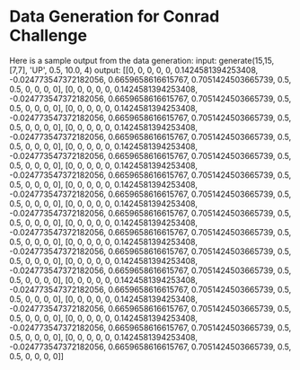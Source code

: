 # Data Generation for Conrad Challenge

Here is a sample output from the data generation: 
input: generate(15,15, [7,7], 'UP', 0.5, 10.0, 4)
output: [[0, 0, 0, 0, 0, 0.1424581394253408, -0.024773547372182056, 0.6659658616615767, 0.7051424503665739, 0.5, 0.5, 0, 0, 0, 0], 
[0, 0, 0, 0, 0, 0.1424581394253408, -0.024773547372182056, 0.6659658616615767, 0.7051424503665739, 0.5, 0.5, 0, 0, 0, 0], 
[0, 0, 0, 0, 0, 0.1424581394253408, -0.024773547372182056, 0.6659658616615767, 0.7051424503665739, 0.5, 0.5, 0, 0, 0, 0], 
[0, 0, 0, 0, 0, 0.1424581394253408, -0.024773547372182056, 0.6659658616615767, 0.7051424503665739, 0.5, 0.5, 0, 0, 0, 0], 
[0, 0, 0, 0, 0, 0.1424581394253408, -0.024773547372182056, 0.6659658616615767, 0.7051424503665739, 0.5, 0.5, 0, 0, 0, 0], 
[0, 0, 0, 0, 0, 0.1424581394253408, -0.024773547372182056, 0.6659658616615767, 0.7051424503665739, 0.5, 0.5, 0, 0, 0, 0], 
[0, 0, 0, 0, 0, 0.1424581394253408, -0.024773547372182056, 0.6659658616615767, 0.7051424503665739, 0.5, 0.5, 0, 0, 0, 0], 
[0, 0, 0, 0, 0, 0.1424581394253408, -0.024773547372182056, 0.6659658616615767, 0.7051424503665739, 0.5, 0.5, 0, 0, 0, 0], 
[0, 0, 0, 0, 0, 0.1424581394253408, -0.024773547372182056, 0.6659658616615767, 0.7051424503665739, 0.5, 0.5, 0, 0, 0, 0], 
[0, 0, 0, 0, 0, 0.1424581394253408, -0.024773547372182056, 0.6659658616615767, 0.7051424503665739, 0.5, 0.5, 0, 0, 0, 0], 
[0, 0, 0, 0, 0, 0.1424581394253408, -0.024773547372182056, 0.6659658616615767, 0.7051424503665739, 0.5, 0.5, 0, 0, 0, 0], 
[0, 0, 0, 0, 0, 0.1424581394253408, -0.024773547372182056, 0.6659658616615767, 0.7051424503665739, 0.5, 0.5, 0, 0, 0, 0], 
[0, 0, 0, 0, 0, 0.1424581394253408, -0.024773547372182056, 0.6659658616615767, 0.7051424503665739, 0.5, 0.5, 0, 0, 0, 0], 
[0, 0, 0, 0, 0, 0.1424581394253408, -0.024773547372182056, 0.6659658616615767, 0.7051424503665739, 0.5, 0.5, 0, 0, 0, 0], 
[0, 0, 0, 0, 0, 0.1424581394253408, -0.024773547372182056, 0.6659658616615767, 0.7051424503665739, 0.5, 0.5, 0, 0, 0, 0]]

